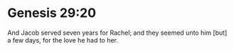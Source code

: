 # Genesis 29:20

And Jacob served seven years for Rachel; and they seemed unto him [but] a few days, for the love he had to her.